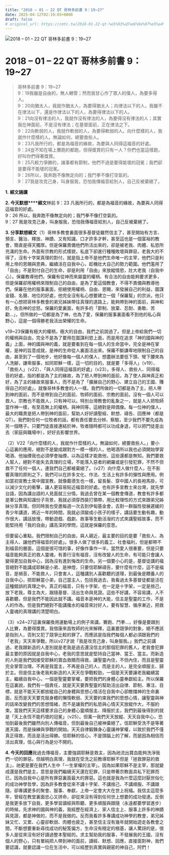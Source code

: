 ```yaml
---
title: "2018 – 01 – 22 QT 哥林多前書 9：19~27"
date: 2025-04-12T02:19:03+0800
draft: false
# original_url: https://cmtc.tw/2018-01-22-qt-%e5%93%a5%e6%9e%97%e5%a4%9a%e5%89%8d%e6%9b%b8-9%ef%bc%9a1927
---
```


![2018 – 01 – 22 QT 哥林多前書 9：19~27](/images/qt.jpg   "2018 – 01 – 22 QT 哥林多前書 9：19~27")

# 2018 – 01 – 22 QT 哥林多前書 9：19~27

> 哥林多前書 9：19~27  
> 9：19我雖是自由的，無人轄管；然而我甘心作了眾人的僕人，為要多得人。  
> 9：20向猶太人，我就作猶太人，為要得猶太人；向律法以下的人，我雖不在律法以下，還是作律法以下的人，為要得律法以下的人。  
> 9：21向沒有律法的人，我就作沒有律法的人，為要得沒有律法的人；其實我在神面前，不是沒有律法；在基督面前，正在律法之下。  
> 9：22向軟弱的人，我就作軟弱的人，為要得軟弱的人。向什麼樣的人，我就作什麼樣的人。無論如何，總要救些人。  
> 9：23凡我所行的，都是為福音的緣故，為要與人同得這福音的好處。  
> 9：24豈不知在場上賽跑的都跑，但得獎賞的只有一人？你們也當這樣跑，好叫你們得著獎賞。  
> 9：25凡較力爭勝的，諸事都有節制，他們不過是要得能壞的冠冕；我們卻是要得不能壞的冠冕。  
> 9：26所以，我奔跑不像無定向的；我鬥拳不像打空氣的。  
> 9：27我是攻克己身，叫身服我，恐怕我傳福音給別人，自己反被棄絕了。

**1.** **經文誦讀**

**2. 今天默想****經文**林前 9：23 凡我所行的，都是為福音的緣故，為要與人同得這福音的好處。  
9：26 所以，我奔跑不像無定向的；我鬥拳不像打空氣的。  
9：27 我是攻克己身，叫身服我，恐怕我傳福音給別人，自己反被棄絕了。

**3. 分享默想經文**（1）哥林多教會裏面很多基督徒雖然信主了，甚至開始有方言、預言、醫治、釋放、神蹟、又有知識、口才許多才幹，甚至這也是一個富裕的教會，簡直是得天獨厚。但是保羅責備他們所活出來的，卻是被老我、肉體、私慾所充滿的生命。外面有宗教的形式樣貌，私底下卻進行種種敗壞與罪惡，老我大的不得了，沒有十字架真理的對付，就是指上帝不是他們生命唯一的主宰，他們只是利用上帝的恩賜與恩典，繼續活在自我中心，趁機壯大自己的勢力範圍。他們濫用了「自由」不是對付自己的生命，卻是利用「自由」來放縱情慾，壯大老我（自我中心）。保羅教導他們，保羅有從神而來屬靈的權柄、有合法的自由能夠要求更多，但是保羅卻用權柄來限制自己的自由，是為了愛這個教會，不得不責備與教導他們。保羅在他的服事裏面，拒絕使用權柄、自由、恩賜，來發展自己的利益，圖謀金錢、名聲、地位的好處，他完全沒有私心想要建立一個「保羅幫」的宗派，他只有一心想把哥林多教會的弟兄姊妹帶往真理的道路上，能夠帶到神的面前，與神和好，免去神的忿怒。保羅的愛裏面，有許多的「節制、放棄、忍耐、勇敢、苦勸…」，但所做的一切都是為了神，也為了愛，保羅的服事裏面看不到他的私心與野心，這是一個得勝老我活出榮耀的生命。

v19~23保羅有極大的權柄，極大的自由，我們之前說過了。但是上帝給我們一切的權柄與自由，完全不是為了要用在圖謀利慾上面，而是用在追求「神的國與神的義」上面，神的國與神的義，就是要看到在每一個人的生命當中，完全是神在掌權，是神的旨意成就，是神的生命從人裏面活出來。保羅不斷謙卑地限制自己的自由，甚至到了一個地步，他好像每一個人的僕人，想盡辦法要低下頭、彎下腰來為人洗腳，謙卑服事，如同耶穌一樣，這一切的目的，就是要「多得人」（v19）、「救些人」（v22）、「與人同得這福音的好處」（v23）。多得人、救些人、同得福音的好處，指的都是為了主的緣故，為了把人帶到神的面前，為了使人與神真正和好，為了主的緣故來服事人，而不是為了「擴展自己的野心、建立自己的王國、賺得自己的好處」，就像哥林多教會的人一樣。我們所做的一切都是為了主，把人帶到神的面前，而不是帶到自己的面前、牧師的面前、宗教的面前。沒有一個人可以救人，宗教也不能救人，只有神可以。特別台灣教會的亂象之一，就是人人把牧師當作神一樣，有至高無上的權柄，與神同等，這絕對是拜偶像。每一位神的僕人，最大的職責是把人帶到神的面前，幫助人好好讀聖經、默想、禱告、回應神（都是QT）。我們對任何一位牧者的話，都有責任要去分辨、察驗，至少我們不要先成為另一個瞎子。只要門徒直接連結於神，牧者隨時都可以功成身退，可以把門徒差出去（家庭與職場中），好好去影響世界。

（2）V22「向什麼樣的人，我就作什麼樣的人。無論如何，總要救些人。」要小心這裏的應用，絕對不是變成跟對方一模一樣的人，他喝酒所以我也必須開始學習喝酒、他抽煙我也必須學會抽煙，以為這樣才能救他，這些還都是無知。我們要救人幫人，絕對不能失去真理的立場，不能落入惡者的網羅或是引發犯罪，不然不但救不了任何一個人，連我們自己都被棄絕了。（v27）向什麼人做什麼人，在不影響真理的原則之下，我們可以在許多文化、作法、生活上有許多的彈性與應用。例如當初宣教士來中國宣教，就像戴德生也一樣，留長髮、穿中國人的長袍馬掛，可以減少文化的衝擊，讓人更容易貼近福音的好處。也有許多宣教士來台灣，就先學台語，因為講台語的人見面就三分情。我過去曾在某一個教會傳道，教會有許多都是軍公教與知識份子背景，我就必須穿西裝打領帶，用比較理性的方式來跟弟兄姊妹分享真理。但同時我也受邀每週一次去到伊甸基金會，去對一群腦性發展遲緩的青少年講道，將近一年的時間，我就必須變成小孩子的樣子，講話要生動有趣，動作很大，講話放慢，帶動遊戲、戲劇、故事等生動活潑的方式來講聖經故事，而不能堅持用「我的自由」講高深的學問，這就是保羅的意思。

但要留心重點，我們限制自己的自由，與人親近，最主要的目的是要「救些人、為主得人、讓他們得福音的好處」。很多人做了很多的義工、社會福利，但是都帶不到福音的層面，這個是很可惜的事，好像作事作一半。當然愛人很重要，但是只要福音能夠真正的救人靈魂，有善行沒有福音，沒有改變人的生命，有可能只會讓人變得更加自我中心，因為沒有進到悔改的生命。另一個要小心的是，基督徒講的福音絕對不能講成耶穌是小弟、是神燈，只要信耶穌禱告，要什麼有什麼，這不是福音，是禍音，不能救人，只會害人，這種講別人喜歡聽的道理，到最後是餵養人的自我中心，把耶穌當小弟，自己當主人，包括我過去，我看過太多基督徒都是活在這種錯誤的真理之中。真正的福音，只有十字架，也一定是十字架，一定是捨己，放下老我，尊主為大，跟隨基督、活出生命與見證。這些不好講，不容易講，人不喜歡聽，但是我們不能因此就不講。福音本是神的大能，信主是聖靈的工作，不是人的作為。但是我們絕對不能講攙水的福音來討好人，要有智慧、循序漸近，把救人靈魂的真理講的清楚明白。

（3）v24~27這裏保羅換用運動場上的例子來講，賽跑、鬥拳…，好像是要跟別人比賽，為要得獎賞。我借康來昌牧師的光來解釋，這裏要競爭的對象，絕不應該是指別人，否則又犯了競爭比較的罪了。而應該是指我們每個人都必須跟我們的「老我」天天來爭戰，所以v27才說「我是攻克己身，叫身服我。」我們之前講過，老我跟新造的人差別就是老我是過去還沒信主的那個犯罪的舊人，老我會犯罪最主要的原因就是自我中心，老我的意思就是堅持自己當神、當王、當主。而新造的人則是我們因接受耶穌的寶血救贖而得救，讓聖靈內住，不但內住，而且是聖靈完全掌管治理。不再是我當主，不再是自己的人，而是主的人，是完全順服主、歸於主。但是信主後老我和新造的人天天在爭戰較勁，一個是天天要讓老我繼續當主，繼續自我中心，一個是聖靈要掌權，要把我們的身體心靈奉獻給主。所以保羅在這裏說，我們有一個責任，就是天天要靠聖靈的幫助活出自律、節制、專注、目標，就是不能天天都放縱自己的身體與思想心情活在自我中心卻敵擋神的生命裏面，反而是天天要克服身體的懶惰軟弱、天天要約束我們的思想心情，讓聖靈與神的話來改變我們的思想情緒，而不是讓我們的私慾與心情天天放縱作大，不服約束。當我們天天這樣要求自己的身體心靈順服主、降服於主，我們到最後得到的就是「天上永恆不能朽壞的冠冕」（v25）。但萬一我們天天放縱、天天自我中心，恐怕到最後我們雖然向別人傳福音，但到最後自己被神棄絕了。信耶穌受洗不是等著進天國，而是操練與爭戰的開始。天天自律鍛鍊身心靈讓神掌權，以致於我們不僅真正得救，而且是活出得勝。信耶穌的信心，不是頭腦上的了解，而是因為相信而活出真理，信心與行為是分不開的。

**4. 今天的回應**我過去傳福音，主要強調耶穌是救主，因為祂流出寶血能夠洗淨我們一切的罪惡。但越明白真理，我就在受洗之前教導耶穌不但是「拯救罪惡的救主」，祂更是要在我們人生中「一生掌權的主宰」。因為如果耶穌不是主宰，那就變成還是我們是主，意思是我們繼續天天還在犯罪，只是帶著宗教面具私下犯罪而已，因為自我中心是所有罪惡裏面最大的罪惡。這也就是我為什麼這麼討厭世俗化的成功神學哲學，因為許多教會從來不講十字架、不講捨己、不講順服、不講跟隨，卻專講更多的聚會、服事、奉獻，上帝一定會大大在世上祝福。我信主這麼多年，曾經在教堂裏面忠心又拼命，卻從來沒有得到任何世上想要的成功發達。反倒是我更多放下自我，更多學習讀經與聆聽、更多順服與跟隨（永遠都要學習進步）的時候，先求神的國與神的義，我經歷在經濟上、家人信主上、服事上許多的神蹟與見證，都是神做的，而不是我做的。反而我看許多專講成功神學的教會，弟兄姊妹又忙、又累、心靈卻軟弱、肉體也疲乏，甚至信主沒有幾年就開始遊走各教會之間，不斷想要重新尋找成功的秘笈偏方，生命沒有穩定的根基，讓人驚訝的是，很多人是從來沒有好好讀過整本聖經的。求主幫助我的服事，不發展我的王國，沒有個人的野心，只有單純把人帶到神的面前，讀經、默想、回應，直接面對神，我們要認識，就要認識一位在生活中，可以經歷到真實與親密的神自己，阿們！